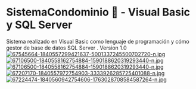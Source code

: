 # SistemaCondominio 🏢 - Visual Basic y SQL Server

Sistema realizado en Visual Basic como lenguaje de programación y cómo gestor de base de datos SQL Server . 
Version 1.0
[![67545664-1840557299421637-5001337245500702720-n.jpg](https://i.postimg.cc/0y6dksHT/67545664-1840557299421637-5001337245500702720-n.jpg)](https://postimg.cc/fVN0C6sC)
[![67106500-1840558162754884-1590188620319293440-n.jpg](https://i.postimg.cc/hPZ1RjM8/67106500-1840558162754884-1590188620319293440-n.jpg)](https://postimg.cc/VdMCjzx5)
[![67106500-1840558162754884-1590188620319293440-n.jpg](https://i.postimg.cc/hPZ1RjM8/67106500-1840558162754884-1590188620319293440-n.jpg)](https://postimg.cc/VdMCjzx5)
[![67207170-1840557972754903-3333926285725401088-n.jpg](https://i.postimg.cc/pdzfjBvk/67207170-1840557972754903-3333926285725401088-n.jpg)](https://postimg.cc/bGYScks2)
[![67224474-1840560942754606-1763028708584587264-n.jpg](https://i.postimg.cc/nzxvGQcx/67224474-1840560942754606-1763028708584587264-n.jpg)](https://postimg.cc/FfPd9zLC)


